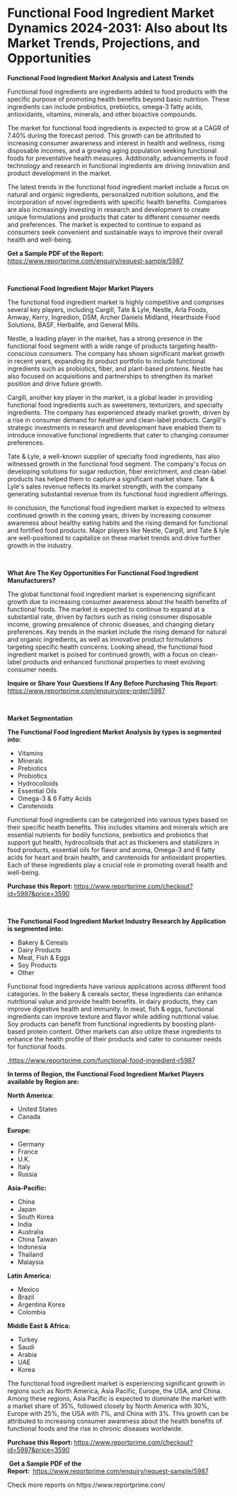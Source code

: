 <p><h1>Functional Food Ingredient Market Dynamics 2024-2031: Also about Its Market Trends, Projections, and Opportunities</h1></p><p><strong>Functional Food Ingredient Market Analysis and Latest Trends</strong></p>
<p><p>Functional food ingredients are ingredients added to food products with the specific purpose of promoting health benefits beyond basic nutrition. These ingredients can include probiotics, prebiotics, omega-3 fatty acids, antioxidants, vitamins, minerals, and other bioactive compounds.</p><p>The market for functional food ingredients is expected to grow at a CAGR of 7.40% during the forecast period. This growth can be attributed to increasing consumer awareness and interest in health and wellness, rising disposable incomes, and a growing aging population seeking functional foods for preventative health measures. Additionally, advancements in food technology and research in functional ingredients are driving innovation and product development in the market.</p><p>The latest trends in the functional food ingredient market include a focus on natural and organic ingredients, personalized nutrition solutions, and the incorporation of novel ingredients with specific health benefits. Companies are also increasingly investing in research and development to create unique formulations and products that cater to different consumer needs and preferences. The market is expected to continue to expand as consumers seek convenient and sustainable ways to improve their overall health and well-being.</p></p>
<p><strong>Get a Sample PDF of the Report:&nbsp;</strong> <a href="https://www.reportprime.com/enquiry/request-sample/5987">https://www.reportprime.com/enquiry/request-sample/5987</a></p>
<p>&nbsp;</p>
<p><strong>Functional Food Ingredient Major Market Players</strong></p>
<p><p>The functional food ingredient market is highly competitive and comprises several key players, including Cargill, Tate & Lyle, Nestle, Arla Foods, Amway, Kerry, Ingredion, DSM, Archer Daniels Midland, Hearthside Food Solutions, BASF, Herbalife, and General Mills. </p><p>Nestle, a leading player in the market, has a strong presence in the functional food segment with a wide range of products targeting health-conscious consumers. The company has shown significant market growth in recent years, expanding its product portfolio to include functional ingredients such as probiotics, fiber, and plant-based proteins. Nestle has also focused on acquisitions and partnerships to strengthen its market position and drive future growth.</p><p>Cargill, another key player in the market, is a global leader in providing functional food ingredients such as sweeteners, texturizers, and specialty ingredients. The company has experienced steady market growth, driven by a rise in consumer demand for healthier and clean-label products. Cargill's strategic investments in research and development have enabled them to introduce innovative functional ingredients that cater to changing consumer preferences.</p><p>Tate & Lyle, a well-known supplier of specialty food ingredients, has also witnessed growth in the functional food segment. The company's focus on developing solutions for sugar reduction, fiber enrichment, and clean-label products has helped them to capture a significant market share. Tate & Lyle's sales revenue reflects its market strength, with the company generating substantial revenue from its functional food ingredient offerings.</p><p>In conclusion, the functional food ingredient market is expected to witness continued growth in the coming years, driven by increasing consumer awareness about healthy eating habits and the rising demand for functional and fortified food products. Major players like Nestle, Cargill, and Tate & lyle are well-positioned to capitalize on these market trends and drive further growth in the industry.</p></p>
<p>&nbsp;</p>
<p><strong>What Are The Key Opportunities For Functional Food Ingredient Manufacturers?</strong></p>
<p><p>The global functional food ingredient market is experiencing significant growth due to increasing consumer awareness about the health benefits of functional foods. The market is expected to continue to expand at a substantial rate, driven by factors such as rising consumer disposable income, growing prevalence of chronic diseases, and changing dietary preferences. Key trends in the market include the rising demand for natural and organic ingredients, as well as innovative product formulations targeting specific health concerns. Looking ahead, the functional food ingredient market is poised for continued growth, with a focus on clean-label products and enhanced functional properties to meet evolving consumer needs.</p></p>
<p><strong>Inquire or Share Your Questions If Any Before Purchasing This Report:</strong> <a href="https://www.reportprime.com/enquiry/pre-order/5987">https://www.reportprime.com/enquiry/pre-order/5987</a></p>
<p>&nbsp;</p>
<p><strong>Market Segmentation</strong></p>
<p><strong>The Functional Food Ingredient Market Analysis by types is segmented into:</strong></p>
<p><ul><li>Vitamins</li><li>Minerals</li><li>Prebiotics</li><li>Probiotics</li><li>Hydrocolloids</li><li>Essential Oils</li><li>Omega-3 & 6 Fatty Acids</li><li>Carotenoids</li></ul></p>
<p><p>Functional food ingredients can be categorized into various types based on their specific health benefits. This includes vitamins and minerals which are essential nutrients for bodily functions, prebiotics and probiotics that support gut health, hydrocolloids that act as thickeners and stabilizers in food products, essential oils for flavor and aroma, Omega-3 and 6 fatty acids for heart and brain health, and carotenoids for antioxidant properties. Each of these ingredients play a crucial role in promoting overall health and well-being.</p></p>
<p><strong>Purchase this Report:&nbsp;</strong><a href="https://www.reportprime.com/checkout?id=5987&price=3590">https://www.reportprime.com/checkout?id=5987&price=3590</a></p>
<p>&nbsp;</p>
<p><strong>The Functional Food Ingredient Market Industry Research by Application is segmented into:</strong></p>
<p><ul><li>Bakery & Cereals</li><li>Dairy Products</li><li>Meat, Fish & Eggs</li><li>Soy Products</li><li>Other</li></ul></p>
<p><p>Functional food ingredients have various applications across different food categories. In the bakery & cereals sector, these ingredients can enhance nutritional value and provide health benefits. In dairy products, they can improve digestive health and immunity. In meat, fish & eggs, functional ingredients can improve texture and flavor while adding nutritional value. Soy products can benefit from functional ingredients by boosting plant-based protein content. Other markets can also utilize these ingredients to enhance the health profile of their products and cater to consumer needs for functional foods.</p></p>
<p><a href="https://www.reportprime.com/functional-food-ingredient-r5987">&nbsp;https://www.reportprime.com/functional-food-ingredient-r5987</a></p>
<p><strong>In terms of Region, the Functional Food Ingredient Market Players available by Region are:</strong></p>
<p>
    <p> <strong> North America: </strong>
        <ul>
            <li>United States</li>
            <li>Canada</li>
        </ul>
        </p> 
    <p> <strong> Europe: </strong>
        <ul>
            <li>Germany</li>
            <li>France</li>
            <li>U.K.</li>
            <li>Italy</li>
            <li>Russia</li>
        </ul>
        </p> 
    <p> <strong> Asia-Pacific: </strong>
        <ul>
            <li>China</li>
            <li>Japan</li>
            <li>South Korea</li>
            <li>India</li>
            <li>Australia</li>
            <li>China Taiwan</li>
            <li>Indonesia</li>
            <li>Thailand</li>
            <li>Malaysia</li>
        </ul>
        </p> 
    <p> <strong> Latin America: </strong>
        <ul>
            <li>Mexico</li>
            <li>Brazil</li>
            <li>Argentina Korea</li>
            <li>Colombia</li>
        </ul>
        </p> 
    <p> <strong> Middle East & Africa: </strong>
        <ul>
            <li>Turkey</li>
            <li>Saudi</li>
            <li>Arabia</li>
            <li>UAE</li>
            <li>Korea</li>
        </ul>
    </p>
    </p>
<p><p>The functional food ingredient market is experiencing significant growth in regions such as North America, Asia Pacific, Europe, the USA, and China. Among these regions, Asia Pacific is expected to dominate the market with a market share of 35%, followed closely by North America with 30%, Europe with 25%, the USA with 7%, and China with 3%. This growth can be attributed to increasing consumer awareness about the health benefits of functional foods and the rise in chronic diseases worldwide.</p></p>
<p><strong>Purchase this Report: </strong><a href="https://www.reportprime.com/checkout?id=5987&price=3590">https://www.reportprime.com/checkout?id=5987&price=3590</a></p>
<p>&nbsp;<strong>Get a Sample PDF of the Report:&nbsp;&nbsp;</strong><a href="https://www.reportprime.com/enquiry/request-sample/5987">https://www.reportprime.com/enquiry/request-sample/5987</a></p>
<p><strong></strong></p>
<p>Check more reports on https://www.reportprime.com/</p>